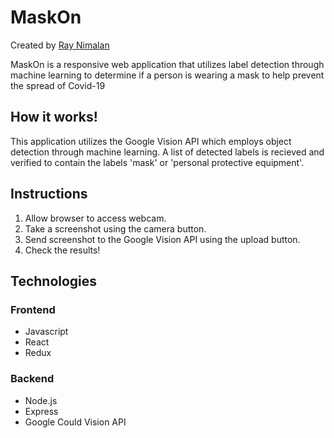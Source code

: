 # MaskOn

Created by [Ray Nimalan](https://www.linkedin.com/in/raymond-nimalan/)

MaskOn is a responsive web application that utilizes label detection through machine learning to determine if a person is wearing a mask to help prevent the spread of Covid-19

## How it works!

This application utilizes the Google Vision API which employs object
detection through machine learning. A list of detected labels is
recieved and verified to contain the labels 'mask' or 'personal
protective equipment'.

## Instructions

1.  Allow browser to access webcam.
2.  Take a screenshot using the camera button.
3.  Send screenshot to the Google Vision API using the upload
    button.
4.  Check the results!

## Technologies

### Frontend

* Javascript
* React
* Redux

### Backend

* Node.js
* Express
* Google Could Vision API
